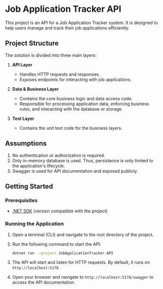 # Job Application Tracker API

This project is an API for a Job Application Tracker system. It is designed to help users manage and track their job applications efficiently.

## Project Structure

The solution is divided into three main layers:

1. **API Layer**
   - Handles HTTP requests and responses.
   - Exposes endpoints for interacting with job applications.

2. **Data & Business Layer**
   - Contains the core business logic and data access code.
   - Responsible for processing application data, enforcing business rules, and interacting with the database or storage.

3. **Test Layer**
   - Contains the unit test code for the business layers.

## Assumptions

1. No authentication or authorization is required.
2. Only in-memory database is used. Thus, persistence is only limited to the application's lifecycle.
3. Swagger is used for API documentation and exposed publicly.


## Getting Started

### Prerequisites
- [.NET SDK](https://dotnet.microsoft.com/download) (version compatible with the project)

### Running the Application

1. Open a terminal (CLI) and navigate to the root directory of the project.
2. Run the following command to start the API:

   ```bash
   dotnet run --project JobApplicationTracker.API
   ```

3. The API will start and listen for HTTP requests. By default, it runs on `http://localhost:5178`.

4. Open your browser and navigate to `http://localhost:5178/swagger` to access the API documentation.
